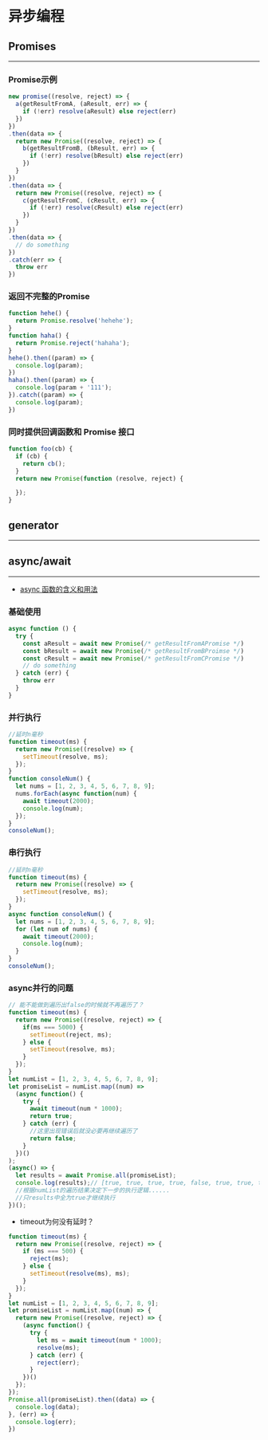 # 异步编程

## Promises

--------------------------------------------------------------------------------

### Promise示例

```javascript
new promise((resolve, reject) => {
  a(getResultFromA, (aResult, err) => {
    if (!err) resolve(aResult) else reject(err)
  })
})
.then(data => {
  return new Promise((resolve, reject) => {
    b(getResultFromB, (bResult, err) => {
      if (!err) resolve(bResult) else reject(err)
    })
  }
})
.then(data => {
  return new Promise((resolve, reject) => {
    c(getResultFromC, (cResult, err) => {
      if (!err) resolve(cResult) else reject(err)
    })
  }
})
.then(data => {
  // do something
})
.catch(err => {
  throw err
})
```

### 返回不完整的Promise

```javascript
function hehe() {
  return Promise.resolve('hehehe');
}
function haha() {
  return Promise.reject('hahaha');
}
hehe().then((param) => {
  console.log(param);
})
haha().then((param) => {
  console.log(param + '111');
}).catch((param) => {
  console.log(param);
})
```

### 同时提供回调函数和 Promise 接口

```javascript
function foo(cb) {  
  if (cb) {
    return cb();
  }
  return new Promise(function (resolve, reject) {

  });
}
```

## generator

--------------------------------------------------------------------------------

## async/await

--------------------------------------------------------------------------------

- [async 函数的含义和用法](http://www.ruanyifeng.com/blog/2015/05/async.html)

### 基础使用

```javascript
async function () {
  try {
    const aResult = await new Promise(/* getResultFromAPromise */)
    const bResult = await new Promise(/* getResultFromBProimse */)
    const cResult = await new Promise(/* getResultFromCPromise */)
    // do something
  } catch (err) {
    throw err
  }
}
```

### 并行执行

```javascript
//延时n毫秒
function timeout(ms) {
  return new Promise((resolve) => {
    setTimeout(resolve, ms);
  });
}
function consoleNum() {
  let nums = [1, 2, 3, 4, 5, 6, 7, 8, 9];
  nums.forEach(async function(num) {
    await timeout(2000);
    console.log(num);
  });
}
consoleNum();
```

### 串行执行

```javascript
//延时n毫秒
function timeout(ms) {
  return new Promise((resolve) => {
    setTimeout(resolve, ms);
  });
}
async function consoleNum() {
  let nums = [1, 2, 3, 4, 5, 6, 7, 8, 9];
  for (let num of nums) {
    await timeout(2000);
    console.log(num);
  }
}
consoleNum();
```

### async并行的问题

```javascript
// 能不能做到遍历出false的时候就不再遍历了？
function timeout(ms) {
  return new Promise((resolve, reject) => {
    if(ms === 5000) {
      setTimeout(reject, ms);
    } else {
      setTimeout(resolve, ms);
    }
  });
}
let numList = [1, 2, 3, 4, 5, 6, 7, 8, 9];
let promiseList = numList.map((num) =>
  (async function() {
    try {
      await timeout(num * 1000);
      return true;
    } catch (err) {
      //这里出现错误后就没必要再继续遍历了
      return false;
    }
  })()
);
(async() => {
  let results = await Promise.all(promiseList);
  console.log(results);// [true, true, true, true, false, true, true, true, true]
  //根据numList的遍历结果决定下一步的执行逻辑......
  //只results中全为true才继续执行
})();
```

- timeout为何没有延时？

```javascript
function timeout(ms) {
  return new Promise((resolve, reject) => {
    if (ms === 500) {
      reject(ms);
    } else {
      setTimeout(resolve(ms), ms);
    }
  });
}
let numList = [1, 2, 3, 4, 5, 6, 7, 8, 9];
let promiseList = numList.map((num) => {
  return new Promise((resolve, reject) => {
    (async function() {
      try {
        let ms = await timeout(num * 1000);
        resolve(ms);
      } catch (err) {
        reject(err);
      }
    })()
  });
});
Promise.all(promiseList).then((data) => {
  console.log(data);
}, (err) => {
  console.log(err);
})
```
